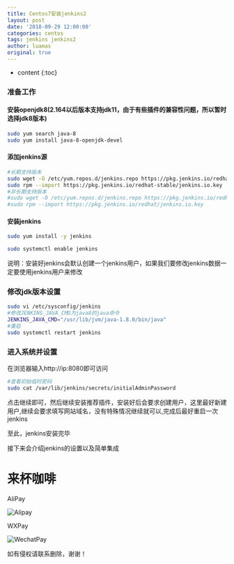 ```yaml
---
title: Centos7安装jenkins2
layout: post
date: '2018-09-29 12:00:00'
categories: centos
tags: jenkins jenkins2
author: luamas
original: true
---
```


* content
{:toc}


### 准备工作
#### 安装openjdk8(2.164以后版本支持jdk11，由于有些插件的兼容性问题，所以暂时选择jdk8版本)
```bash
sudo yum search java-8
sudo yum install java-8-openjdk-devel
```

#### 添加jenkins源
```bash
#长期支持版本
sudo wget -O /etc/yum.repos.d/jenkins.repo https://pkg.jenkins.io/redhat-stable/jenkins.repo
sudo rpm --import https://pkg.jenkins.io/redhat-stable/jenkins.io.key
#非长期支持版本
#sudo wget -O /etc/yum.repos.d/jenkins.repo https://pkg.jenkins.io/redhat/jenkins.repo
#sudo rpm --import https://pkg.jenkins.io/redhat/jenkins.io.key
```





#### 安装jenkins
```bash
sudo yum install -y jenkins
```
```bash
sudo systemctl enable jenkins
```

说明：安装好jenkins会默认创建一个jenkins用户，如果我们要修改jenkins数据一定要使用jenkins用户来修改



### 修改jdk版本设置
```bash
sudo vi /etc/sysconfig/jenkins
#修改JENKINS_JAVA_CMD为java8的java命令
JENKINS_JAVA_CMD="/usr/lib/jvm/java-1.8.0/bin/java"
#重启
sudo systemctl restart jenkins
```

### 进入系统并设置

在浏览器输入http://ip:8080即可访问
```bash
#查看初始临时密码
sudo cat /var/lib/jenkins/secrets/initialAdminPassword
```

点击继续即可，然后继续安装推荐插件，安装好后会要求创建用户，这里最好新建用户,继续会要求填写网站域名，没有特殊情况继续就可以,完成后最好重启一次jenkins


至此，jenkins安装完毕

接下来会介绍jenkins的设置以及简单集成

# 来杯咖啡

AliPay

![Alipay](http://blog.luamas.com/images/aliPay.jpg)

WXPay

![WechatPay](http://blog.luamas.com/images/wechatPay.jpg)



如有侵权请联系删除，谢谢！

